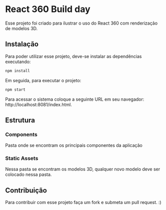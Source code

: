 # React 360 Build day

Esse projeto foi criado para ilustrar o uso do React 360 com renderização de modelos 3D. 

## Instalação

Para poder utilizar esse projeto, deve-se instalar as dependências executando:

```bash
npm install
```

Em seguida, para executar o projeto:
```bash
npm start
```

Para acessar o sistema coloque a seguinte URL em seu navegador: http://localhost:8081/index.html.


## Estrutura

### Components

Pasta onde se encontram os principais componentes da aplicação

### Static Assets

Nessa pasta se encontram os modelos 3D, qualquer novo modelo deve ser colocado nessa pasta.

## Contribuição

Para contribuir com esse projeto faça um fork e submeta um pull request. :)